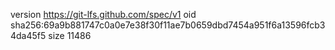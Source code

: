 version https://git-lfs.github.com/spec/v1
oid sha256:69a9b881747c0a0e7e38f30f11ae7b0659dbd7454a951f6a13596fcb34da45f5
size 11486
